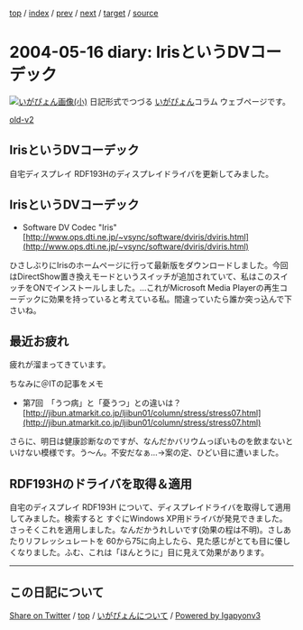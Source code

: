 [top](../index.html) 
 / [index](index.html) 
 / [prev](ig040515.html) 
 / [next](ig040518.html) 
 / [target](https://igapyon.github.io/diary/2004/ig040516.html) 
 / [source](https://github.com/igapyon/diary/blob/master/2004/ig040516.src.md) 

2004-05-16 diary: IrisというDVコーデック
=====================================================================================================
[![いがぴょん画像(小)](https://igapyon.github.io/diary/images/iga200306s.jpg "いがぴょん")](https://igapyon.github.io/diary/memo/memoigapyon.html) 日記形式でつづる [いがぴょん](https://igapyon.github.io/diary/memo/memoigapyon.html)コラム ウェブページです。

[old-v2](ig040516-orig.html)

## IrisというDVコーデック

自宅ディスプレイ RDF193Hのディスプレイドライバを更新してみました。


## IrisというDVコーデック

* Software DV Codec "Iris"
  [http://www.ops.dti.ne.jp/~vsync/software/dviris/dviris.html](http://www.ops.dti.ne.jp/~vsync/software/dviris/dviris.html)

ひさしぶりにIrisのホームページに行って最新版をダウンロードしました。今回はDirectShow置き換えモードというスイッチが追加されていて、私はこのスイッチをONでインストールしました。…これがMicrosoft Media Playerの再生コーデックに効果を持っていると考えている私。間違っていたら誰か突っ込んで下さいね。

## 最近お疲れ

疲れが溜まってきています。

ちなみに＠ITの記事をメモ

* 第7回　「うつ病」と「憂うつ」との違いは？
  [http://jibun.atmarkit.co.jp/ljibun01/column/stress/stress07.html](http://jibun.atmarkit.co.jp/ljibun01/column/stress/stress07.html)

さらに、明日は健康診断なのですが、なんだかバリウムっぽいものを飲まないといけない模様です。う～ん。不安だなぁ…→案の定、ひどい目に遭いました。

## RDF193Hのドライバを取得＆適用

自宅のディスプレイ RDF193H について、ディスプレイドライバを取得して適用してみました。検索すると すぐにWindows XP用ドライバが発見できました。さっそくこれを適用しました。なんだかうれしいです(効果の程は不明)。さしあたりリフレッシュレートを 60から75に向上したら、見た感じがとても目に優しくなりました。ふむ、これは「ほんとうに」目に見えて効果があります。


----------------------------------------------------------------------------------------------------

## この日記について

[Share on Twitter](https://twitter.com/intent/tweet?hashtags=igapyon%2Cdiary%2C%E3%81%84%E3%81%8C%E3%81%B4%E3%82%87%E3%82%93&text=Iris%E3%81%A8%E3%81%84%E3%81%86DV%E3%82%B3%E3%83%BC%E3%83%87%E3%83%83%E3%82%AF&url=https%3A%2F%2Figapyon.github.io%2Fdiary%2F2004%2Fig040516.html) / [top](../index.html) / [いがぴょんについて](https://igapyon.github.io/diary/memo/memoigapyon.html) / [Powered by Igapyonv3](https://github.com/igapyon/igapyonv3)
